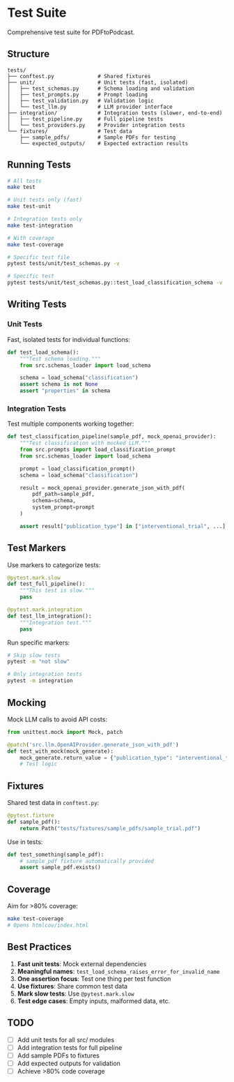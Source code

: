 # Test Suite

Comprehensive test suite for PDFtoPodcast.

## Structure

```
tests/
├── conftest.py              # Shared fixtures
├── unit/                    # Unit tests (fast, isolated)
│   ├── test_schemas.py      # Schema loading and validation
│   ├── test_prompts.py      # Prompt loading
│   ├── test_validation.py   # Validation logic
│   └── test_llm.py          # LLM provider interface
├── integration/             # Integration tests (slower, end-to-end)
│   ├── test_pipeline.py     # Full pipeline tests
│   └── test_providers.py    # Provider integration tests
└── fixtures/                # Test data
    ├── sample_pdfs/         # Sample PDFs for testing
    └── expected_outputs/    # Expected extraction results
```

## Running Tests

```bash
# All tests
make test

# Unit tests only (fast)
make test-unit

# Integration tests only
make test-integration

# With coverage
make test-coverage

# Specific test file
pytest tests/unit/test_schemas.py -v

# Specific test
pytest tests/unit/test_schemas.py::test_load_classification_schema -v
```

## Writing Tests

### Unit Tests

Fast, isolated tests for individual functions:

```python
def test_load_schema():
    """Test schema loading."""
    from src.schemas_loader import load_schema

    schema = load_schema("classification")
    assert schema is not None
    assert "properties" in schema
```

### Integration Tests

Test multiple components working together:

```python
def test_classification_pipeline(sample_pdf, mock_openai_provider):
    """Test classification with mocked LLM."""
    from src.prompts import load_classification_prompt
    from src.schemas_loader import load_schema

    prompt = load_classification_prompt()
    schema = load_schema("classification")

    result = mock_openai_provider.generate_json_with_pdf(
        pdf_path=sample_pdf,
        schema=schema,
        system_prompt=prompt
    )

    assert result["publication_type"] in ["interventional_trial", ...]
```

## Test Markers

Use markers to categorize tests:

```python
@pytest.mark.slow
def test_full_pipeline():
    """This test is slow."""
    pass

@pytest.mark.integration
def test_llm_integration():
    """Integration test."""
    pass
```

Run specific markers:
```bash
# Skip slow tests
pytest -m "not slow"

# Only integration tests
pytest -m integration
```

## Mocking

Mock LLM calls to avoid API costs:

```python
from unittest.mock import Mock, patch

@patch('src.llm.OpenAIProvider.generate_json_with_pdf')
def test_with_mock(mock_generate):
    mock_generate.return_value = {"publication_type": "interventional_trial"}
    # Test logic
```

## Fixtures

Shared test data in `conftest.py`:

```python
@pytest.fixture
def sample_pdf():
    return Path("tests/fixtures/sample_pdfs/sample_trial.pdf")
```

Use in tests:

```python
def test_something(sample_pdf):
    # sample_pdf fixture automatically provided
    assert sample_pdf.exists()
```

## Coverage

Aim for >80% coverage:

```bash
make test-coverage
# Opens htmlcov/index.html
```

## Best Practices

1. **Fast unit tests**: Mock external dependencies
2. **Meaningful names**: `test_load_schema_raises_error_for_invalid_name`
3. **One assertion focus**: Test one thing per test function
4. **Use fixtures**: Share common test data
5. **Mark slow tests**: Use `@pytest.mark.slow`
6. **Test edge cases**: Empty inputs, malformed data, etc.

## TODO

- [ ] Add unit tests for all src/ modules
- [ ] Add integration tests for full pipeline
- [ ] Add sample PDFs to fixtures
- [ ] Add expected outputs for validation
- [ ] Achieve >80% code coverage
